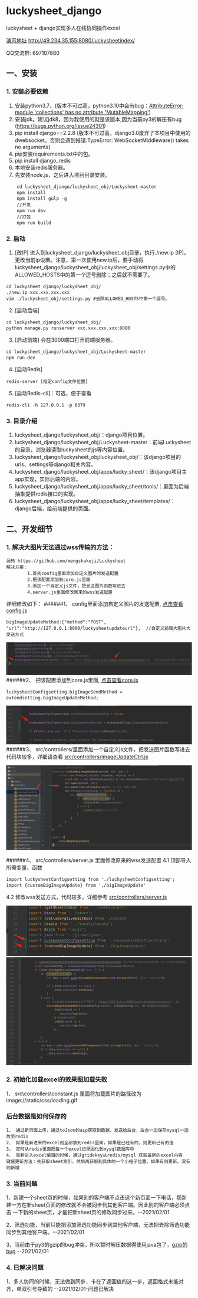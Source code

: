 # luckysheet_django
luckysheet + django实现多人在线协同操作excel

[演示地址](http://49.234.35.155:8080/luckysheetindex/) http://49.234.35.155:8080/luckysheetindex/

QQ交流群: 697107880

## 一、安装
### 1. 安装必要依赖
1. 安装python3.7。(版本不可过高，python3.10中会有bug：[AttributeError: module 'collections' has no attribute 'MutableMapping'](https://blog.csdn.net/lishuaigell/article/details/125221750))
2. 安装jdk。建议jdk8，因为我使用的就是该版本,因为当前py3的解压有bug (https://bugs.python.org/issue24301)
3. pip install django==2.2.8 (版本不可过高，django3.0废弃了本项目中使用的dwebsocket。否则会遇到报错:TypeError: WebSocketMiddleware() takes no arguments)
4. pip安装requirements.txt中的包。
5. pip install django_redis
6. 本地安装redis服务器。
7. 先安装node.js，之后进入项目目录安装。
```
    cd luckysheet_django/luckysheet_obj/Luckysheet-master
    npm install
    npm install gulp -g
    //开发
    npm run dev
    //打包
    npm run build
```

### 2. 启动
1. [改IP] 进入到luckysheet_django/luckysheet_obj目录，执行./new.ip [IP]，更改当前ip设置。注意，第一次使用new.ip后，要手动将luckysheet_django/luckysheet_obj/luckysheet_obj/settings.py中的ALLOWED_HOSTS中的第一个逗号删除；之后就不需要了。
```
cd luckysheet_django/luckysheet_obj/
./new.ip xxx.xxx.xxx.xxx
vim ./luckysheet_obj/settings.py #去除ALLOWED_HOSTS中第一个逗号。
```
2. [启动后端]
```
cd luckysheet_django/luckysheet_obj/
python manage.py runserver xxx.xxx.xxx.xxx:8080
```
3. [启动前端] 会在3000端口打开前端服务器。
```
cd luckysheet_django/luckysheet_obj/Luckysheet-master
npm run dev
```
4. [启动Redis] 
```
redis-server [指定config文件位置]
```
5. [启动Redis-cli]：可选，便于查看
```
redis-cli -h 127.0.0.1 -p 6379
```


### 3. 目录介绍
1. luckysheet_django/luckysheet_obj/：django项目位置。
2. luckysheet_django/luckysheet_obj/Luckysheet-master：前端Luckysheet的目录，浏览器读取luckysheet的js等内容位置。
3. luckysheet_django/luckysheet_obj/luckysheet_obj/：该django项目的urls、settings等django相关内容。
4. luckysheet_django/luckysheet_obj/apps/lucky_sheet/：该django项目主app实现，实际后端的内容。
5. luckysheet_django/luckysheet_obj/apps/lucky_sheet/tools/：里面为后端抽象提供redis接口的实现。
6. luckysheet_django/luckysheet_obj/apps/lucky_sheet/templates/：django后端，给前端提供的页面。



## 二、开发细节
### 1. 解决大图片无法通过wss传输的方法：
```
源码 https://github.com/mengshukeji/Luckysheet
解决方案：
        1.首先config里面添加自定义图片的发送配置
        2.把该配置添加到core.js里面
        3.添加一个自定义js文件，把发送图片函数写进去
        4.server.js里面修改原来的wss发送配置
```
详细修改如下：
######1、 config里面添加自定义图片的发送配置, [点击查看config.js](./luckysheet_obj/Luckysheet-master/src/core.js)
```angular2html
bigImageUpdateMethod:{"method":"POST", "url":"http://127.0.0.1:8000/luckysheetupdateurl"},  //自定义前端大图片大发送方式
```
![config配置](./readmeImages/config自定义图片配置.png)
######2、 把该配置添加到core.js里面, [点击查看core.js](./luckysheet_obj/Luckysheet-master/src/core.js)
```angular2html
luckysheetConfigsetting.bigImageSendMethod = extendsetting.bigImageUpdateMethod;
```
![core自定义图片配置](./readmeImages/core自定义图片配置.png)
######3、 src/controllers/里面添加一个自定义js文件，把发送图片函数写进去
代码块较多，详细请查看 [src/controllers/imageUpdateCtrl.js](luckysheet_obj/Luckysheet-master/src/controllers/imageUpdateCtrl.js)

![自定义图片发送方式](./readmeImages/自定义图片发送方式.png)

######4、 src/controllers/server.js  里面修改原来的wss发送配置
4.1 顶部导入所需变量、函数
   ```
   import luckysheetConfigsetting from './luckysheetConfigsetting';
   import {customBigImageUpdate} from './bigImageUpdate'
   ```
4.2 修改wss发送方式，代码较多，详细参考 [src/controllers/server.js](./luckysheet_obj/Luckysheet-master/src/controllers/server.js)

![自定义图片发送方式](./readmeImages/微信截图_20210302010044.png)
![自定义图片发送方式](./readmeImages/微信截图_20210302010418.png)

### 2. 初始化加载excel的效果图加载失败
1、 src\controllers\constant.js 里面将加载图片的路径改为 image://static/css/loading.gif

### 后台数据是如何保存的
```angular2html
1、 通过新页面上传，通过toJson的aip获取到数据，发送给后台，后台一边保存mysql一边放至redis
2、 如果是新进来的excel则全部放到redis里面，如果是已经有的，则更新已有的值
3、 定时从redis里面把每一个excel记录固化到mysql数据库中
4、 重新进入excel编辑的时候，通过gridekey从redis/mysql 获取最新的excel内容
键值更新方法：先获取sheet索引，然后再获取到具体的一个小格子位置，如果有则更新，没有则新增
```

### 3. 当前问题
1、新建一个sheet页的时候，如果别的客户端不点击这个新页面一下电话，那新建一方在新sheet页面的修改就不会被同步到其他客户端。因此别的客户端必须点击
一下新的sheet页，才能把新sheet页的修改同步过来。--2021/02/01

2、筛选功能，当前只能把添加筛选功能同步到其他客户端，无法把去除筛选功能同步到其他客户端。--2021/02/01

3、当前由于py3的gzip的bug冲突，所以暂时解压数据得使用java包了，[gzip的bug](https://bugs.python.org/issue24301) --2021/02/01

### 4. 已解决问题
1、多人协同的时候，无法做到同步，卡在了返回值的这一步，返回格式未能对齐，单双引号导致的  --2021/02/01-问题已解决